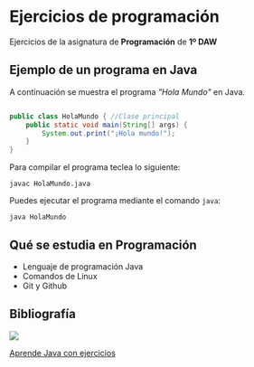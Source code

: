 # Ejercicios de programación

Ejercicios de la asignatura de **Programación** de **1º DAW**


## Ejemplo de un programa en Java 

A continuación se muestra el programa *"Hola Mundo"* en Java.

```Java

public class HolaMundo { //Clase principal
	public static void main(String[] args) {
		System.out.print("¡Hola mundo!");
	}
}
```
Para compilar el programa teclea lo siguiente:

```console
javac HolaMundo.java
```

Puedes ejecutar el programa mediante el comando `java`:

```console
java HolaMundo

```

## Qué se estudia en Programación

* Lenguaje de programación Java
* Comandos de Linux
* Git y Github

## Bibliografía

<img src="img/portada.jpg">

[Aprende Java con ejercicios](https://leanpub.com/aprendejava)
